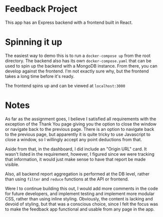 # Feedback Project

This app has an Express backend with a frontend built in React.

# Spinning it up

The easiest way to demo this is to run a `docker-compose up` from the root directory. The backend also has its own `docker-compose.yaml` that can be used to spin up the backend with a MongoDB instance. From there, you can develop against the frontend. I'm not exactly sure why, but the frontend takes a long time before it's ready.

The frontend spins up and can be viewed at `localhost:3000`

# Notes

As far as the assignment goes, I believe I satisfied all requirements with the exception of the Thank You page giving you the option to close the window or navigate back to the previous page. There is an option to navigate back to the previous page, but apparently it is quite tricky to use Javascript to close a window, so I willingly accept any point deductions from that.

Aside from that, in the dashboard, I did include an "Origin URL" card. It wasn't listed in the requirement, however, I figured since we were tracking that information, it would just make sense to have that report be made visible.

Also, all backend report aggregation is performed at the DB level, rather than using `filter` and `reduce` functions at the API or frontend.

Were I to continue building this out, I would add more comments in the code for future developers, and implement testing and implement more modular CSS, rather than using inline styling. Obviously, the content is lacking and devoid of styling, but that was a conscious choice, since I felt the focus was to make the feedback app functional and usable from any page in the app.
